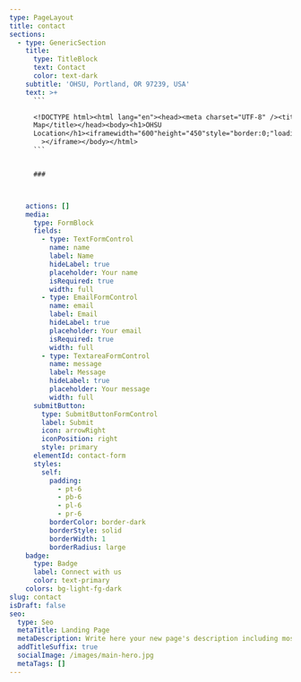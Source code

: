 ```yaml
---
type: PageLayout
title: contact
sections:
  - type: GenericSection
    title:
      type: TitleBlock
      text: Contact
      color: text-dark
    subtitle: 'OHSU, Portland, OR 97239, USA'
    text: >+
      ```

      <!DOCTYPE html><html lang="en"><head><meta charset="UTF-8" /><title>OHSU
      Map</title></head><body><h1>OHSU
      Location</h1><iframewidth="600"height="450"style="border:0;"loading="lazy"allowfullscreenreferrerpolicy="no-referrer-when-downgrade"src="https://www.google.com/maps/embed?pb=!1m18!1m12!1m3!1d2795.2953911273656!2d-122.68832838447925!3d45.4996266791019!2m3!1f0!2f0!3f0!3m2!1i1024!2i768!4f13.1!3m3!1m2!1s0x54950a03a2a1620f%3A0x1ab459d88243a974!2sOregon%20Health%20%26%20Science%20University!5e0!3m2!1sen!2sus!4v1642450983339!5m2!1sen!2sus"
        ></iframe></body></html>
      ```


      ###



    actions: []
    media:
      type: FormBlock
      fields:
        - type: TextFormControl
          name: name
          label: Name
          hideLabel: true
          placeholder: Your name
          isRequired: true
          width: full
        - type: EmailFormControl
          name: email
          label: Email
          hideLabel: true
          placeholder: Your email
          isRequired: true
          width: full
        - type: TextareaFormControl
          name: message
          label: Message
          hideLabel: true
          placeholder: Your message
          width: full
      submitButton:
        type: SubmitButtonFormControl
        label: Submit
        icon: arrowRight
        iconPosition: right
        style: primary
      elementId: contact-form
      styles:
        self:
          padding:
            - pt-6
            - pb-6
            - pl-6
            - pr-6
          borderColor: border-dark
          borderStyle: solid
          borderWidth: 1
          borderRadius: large
    badge:
      type: Badge
      label: Connect with us
      color: text-primary
    colors: bg-light-fg-dark
slug: contact
isDraft: false
seo:
  type: Seo
  metaTitle: Landing Page
  metaDescription: Write here your new page's description including most relevant keywords.
  addTitleSuffix: true
  socialImage: /images/main-hero.jpg
  metaTags: []
---
```

